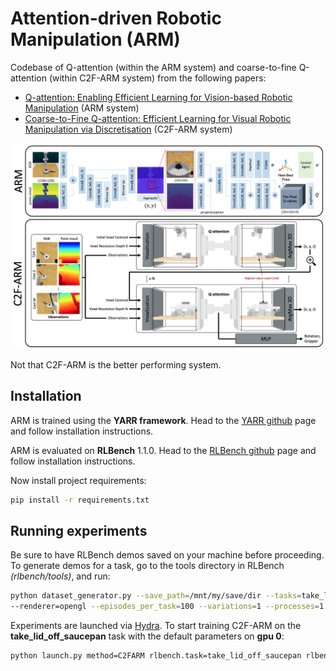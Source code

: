 # Attention-driven Robotic Manipulation (ARM)

Codebase of Q-attention (within the ARM system) and coarse-to-fine Q-attention (within C2F-ARM system) from the following papers:

- [Q-attention: Enabling Efficient Learning for Vision-based Robotic Manipulation](https://arxiv.org/abs/2105.14829) (ARM system)
- [Coarse-to-Fine Q-attention: Efficient Learning for Visual Robotic Manipulation via Discretisation](https://arxiv.org/abs/2106.12534) (C2F-ARM system)

![task grid image missing](readme_files/arm_c2farm.png)

Not that C2F-ARM is the better performing system.

## Installation

ARM is trained using the **YARR framework**. Head to the [YARR github](https://github.com/stepjam/YARR) page and follow 
installation instructions.

ARM is evaluated on **RLBench** 1.1.0. Head to the [RLBench github](https://github.com/stepjam/RLBench) page and follow 
installation instructions. 

Now install project requirements:
```bash
pip install -r requirements.txt
```

## Running experiments

Be sure to have RLBench demos saved on your machine before proceeding. To generate demos for a task, go to the 
tools directory in RLBench _(rlbench/tools)_, and run:
```bash
python dataset_generator.py --save_path=/mnt/my/save/dir --tasks=take_lid_off_saucepan --image_size=128,128 \
--renderer=opengl --episodes_per_task=100 --variations=1 --processes=1
```


Experiments are launched via [Hydra](https://hydra.cc/). To start training C2F-ARM on the 
**take_lid_off_saucepan** task with the default parameters on **gpu 0**:
```bash
python launch.py method=C2FARM rlbench.task=take_lid_off_saucepan rlbench.demo_path=/mnt/my/save/dir framework.gpu=0
```
